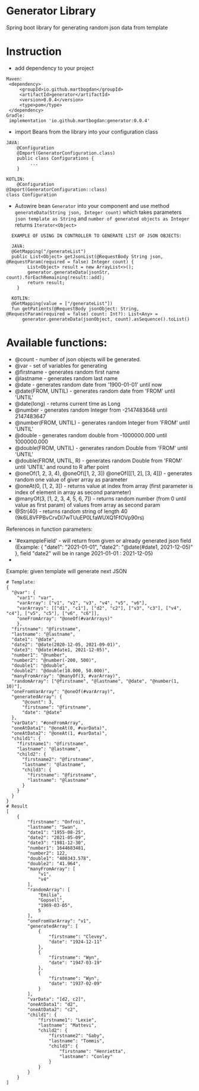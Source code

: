 # Generator Library
Spring boot library for generating random json data from template

# Instruction
* add dependency to your project
```
Maven: 
 <dependency>
     <groupId>io.github.martbogdan</groupId>
     <artifactId>generator</artifactId>
     <version>0.0.4</version>
     <type>pom</type>
 </dependency>
Gradle:
 implementation 'io.github.martbogdan:generator:0.0.4'
```
* import Beans from the library into your configuration class
```
JAVA:
    @Configuration
    @Import(GeneratorConfiguration.class)
    public class Configurations {
         ...
    }

KOTLIN:
    @Configuration
@Import(GeneratorConfiguration::class)
class Configuration
```
* Autowire bean ```Generator``` into your component and use method ```generateData(String json, Integer count)``` 
  which takes parameters ```json template as String``` and ```number of generated objects as Integer``` returns ```Iterator<Object>```
```
  EXAMPLE OF USING IN CONTROLLER TO GENERATE LIST OF JSON OBJECTS:
  
  JAVA:
  @GetMapping("/generateList")
  public List<Object> getJsonList(@RequestBody String json, @RequestParam(required = false) Integer count) {
        List<Object> result = new ArrayList<>();
        generator.generateData(jsonStr, count).forEachRemaining(result::add);
        return result;
    }
  
  KOTLIN:
  @GetMapping(value = ["/generateList"])
  fun getPatients(@RequestBody jsonObject: String, @RequestParam(required = false) count: Int?): List<Any> =
      generator.generateData(jsonObject, count).asSequence().toList()
```
# Available functions:
* @count - number of json objects will be generated.
* @var - set of variables for generating
* @firstname - generates random first name
* @lastname - generates random last name
* @date - generates random date from '1900-01-01' until now
* @date(FROM, UNTIL) - generates random date from 'FROM' until 'UNTIL'
* @date(long) - returns current time as Long  
* @number - generates random Integer from -2147483648 until 2147483647
* @number(FROM, UNTIL) - generates random Integer from 'FROM' until 'UNTIL'
* @double - generates random double from -1000000.000 until 1000000.000
* @double(FROM, UNTIL) - generates random Double from 'FROM' until 'UNTIL'
* @double(FROM, UNTIL, R) - generates random Double from 'FROM' until 'UNTIL' and round to R after point
* @oneOf(1, 2, 3, 4), @oneOf([1, 2, 3]) @oneOf([[1, 2], [3, 4]]) - generates random one value of giver array as parameter
* @oneAt(0, [1, 2, 3]) - returns value at index from array (first parameter is index of element in array as second parameter)
* @manyOf(3, [1, 2, 3, 4, 5, 6, 7]) - returns random number (from 0 until value as first param) of values from array as second param
* @Str(40) - returns random string of length 40 (9k6L8VFPBvCrvDI7wTUuEP0LfaWUXQ1FfOVp90rs)

References in function parameters:
* '#examppleField' - will return from given or already generated json field 
 (Example: { "date1": "2021-01-01", "date2": "@date(#date1, 2021-12-05)" }, field "date2" will be in range 2021-01-01 : 2021-12-05)
*
Example:
given template will generate next JSON
```
# Template:
{
  "@var": {
    "var1": "var",
    "varArray": ["v1", "v2", "v3", "v4", "v5", "v6"],
    "varArrays": [["d1", "c1"], ["d2", "c2"], ["v3", "c3"], ["v4", "c4"], ["v5", "c5"], ["v6", "c6"]],
    "oneFromArray": "@oneOf(#varArrays)" 
    },
  "firstname": "@firstname",
  "lastname": "@lastname",
  "date1": "@date",
  "date2": "@date(2020-12-05, 2021-09-01)",
  "date3": "@date(#date1, 2021-12-05)",
  "number1": "@number",
  "number2": "@number(-200, 500)",
  "double1": "@double",
  "double2": "@double(10.000, 50.000)",
  "manyFromArray": "@manyOf(3, #varArray)",
  "randomArray": ["@firstname", "@lastname", "@date", "@number(1, 10)"],
  "oneFromVarArray": "@oneOf(#varArray)",
  "generatedArray": {
      "@count": 3,
      "firstname": "@firstname",
      "date": "@date"
  },
  "varData": "#oneFromArray",
  "oneAtData1": "@oneAt(0, #varData)",
  "oneAtData2": "@oneAt(1, #varData)",
  "child1": {
    "firstname1": "@firstname",
    "lastname": "@lastname",
    "child2": {
      "firstname2": "@firstname",
      "lastname": "@lastname",
      "child3": {
        "firstname": "@firstname",
        "lastname": "@lastname"
      }
    }
  }
}
# Result
[
    {
        "firstname": "Onfroi",
        "lastname": "Swan",
        "date1": "1955-08-25",
        "date2": "2021-05-09",
        "date3": "1981-12-30",
        "number1": 1644683481,
        "number2": 122,
        "double1": "400343.578",
        "double2": "41.964",
        "manyFromArray": [
            "v1",
            "v4"
        ],
        "randomArray": [
            "Emilia",
            "Gopsell",
            "1969-03-05",
            5
        ],
        "oneFromVarArray": "v1",
        "generatedArray": [
            {
                "firstname": "Clevey",
                "date": "1924-12-11"
            },
            {
                "firstname": "Wyn",
                "date": "1947-03-19"
            },
            {
                "firstname": "Wyn",
                "date": "1937-02-09"
            }
        ],
        "varData": "[d2, c2]",
        "oneAtData1": "d2",
        "oneAtData2": "c2",
        "child1": {
            "firstname1": "Lexie",
            "lastname": "Mattevi",
            "child2": {
                "firstname2": "Gaby",
                "lastname": "Tommis",
                "child3": {
                    "firstname": "Henrietta",
                    "lastname": "Conley"
                }
            }
        }
    }
]
```

